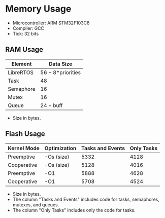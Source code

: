 # Memory Usage

- Microcontroller: ARM STM32F103C8
- Compiler: GCC
- Tick: 32 bits

## RAM Usage

| Element   | Data Size          |
| --------- | ------------------ |
| LibreRTOS | 56 + 8\*priorities |
| Task      | 48                 |
| Semaphore | 16                 |
| Mutex     | 16                 |
| Queue     | 24 + buff          |

- Size in bytes.

## Flash Usage

| Kernel Mode | Optimization | Tasks and Events | Only Tasks |
| ----------- | ------------ | ---------------- | ---------- |
| Preemptive  | -Os (size)   | 5332             | 4128       |
| Cooperative | -Os (size)   | 5128             | 4016       |
| Preemptive  | -O1          | 5888             | 4628       |
| Cooperative | -O1          | 5708             | 4524       |

- Size in bytes.
- The column "Tasks and Events" includes code for tasks, semaphores, mutexes,
  and queues.
- The column "Only Tasks" includes only the code for tasks.
